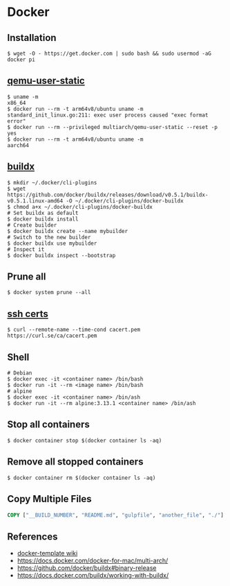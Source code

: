 # Docker

## Installation

```shell
$ wget -O - https://get.docker.com | sudo bash && sudo usermod -aG docker pi
```

## [qemu-user-static](https://github.com/multiarch/qemu-user-static)

```shell
$ uname -m
x86_64
$ docker run --rm -t arm64v8/ubuntu uname -m
standard_init_linux.go:211: exec user process caused "exec format error"
$ docker run --rm --privileged multiarch/qemu-user-static --reset -p yes
$ docker run --rm -t arm64v8/ubuntu uname -m
aarch64
```

## [buildx](https://github.com/docker/buildx#binary-release)

```shell
$ mkdir ~/.docker/cli-plugins
$ wget https://github.com/docker/buildx/releases/download/v0.5.1/buildx-v0.5.1.linux-amd64 -O ~/.docker/cli-plugins/docker-buildx
$ chmod a+x ~/.docker/cli-plugins/docker-buildx
# Set buildx as default
$ docker buildx install
# Create builder
$ docker buildx create --name mybuilder
# Switch to the new builder
$ docker buildx use mybuilder
# Inspect it
$ docker buildx inspect --bootstrap
```

## Prune all

```shell
$ docker system prune --all
```

## [ssh certs](https://curl.se/docs/caextract.html)
```shell
$ curl --remote-name --time-cond cacert.pem https://curl.se/ca/cacert.pem
```

## Shell

```shell
# Debian
$ docker exec -it <container name> /bin/bash
$ docker run -it --rm <image name> /bin/bash
# alpine
$ docker exec -it <container name> /bin/ash
$ docker run -it --rm alpine:3.13.1 <container name> /bin/ash
```

## Stop all containers

```shell
$ docker container stop $(docker container ls -aq)
```

## Remove all stopped containers

```shell
$ docker container rm $(docker container ls -aq)
```

## Copy Multiple Files

```dockerfile
COPY ["__BUILD_NUMBER", "README.md", "gulpfile", "another_file", "./"]
```

## References

* [docker-template wiki](https://github.com/nicholaswilde/docker-template/wiki/)
* https://docs.docker.com/docker-for-mac/multi-arch/
* https://github.com/docker/buildx#binary-release
* https://docs.docker.com/buildx/working-with-buildx/
